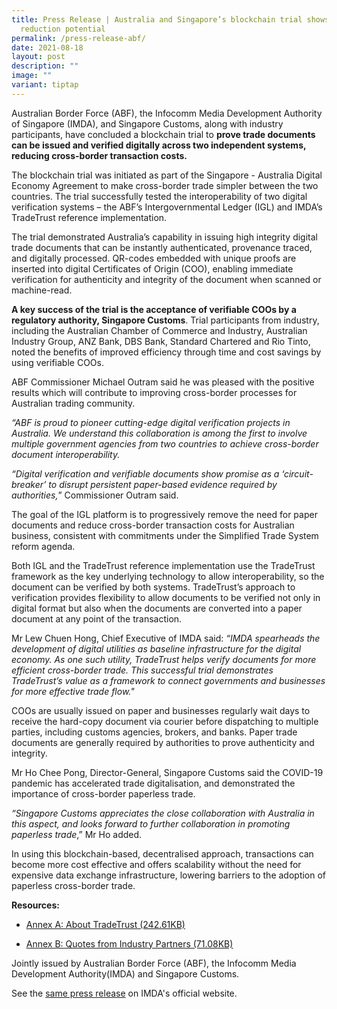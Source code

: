 ```yaml
---
title: Press Release | Australia and Singapore’s blockchain trial shows costs
  reduction potential
permalink: /press-release-abf/
date: 2021-08-18
layout: post
description: ""
image: ""
variant: tiptap
---
```

<p>Australian Border Force (ABF), the Infocomm Media Development Authority
of Singapore (IMDA), and Singapore Customs, along with industry participants,
have concluded a blockchain trial to <strong>prove trade documents can be issued and verified digitally across two independent systems, reducing cross-border transaction costs.</strong>
</p>
<p>The blockchain trial was initiated as part of the Singapore - Australia
Digital Economy Agreement to make cross-border trade simpler between the
two countries. The trial successfully tested the interoperability of two
digital verification systems – the ABF’s Intergovernmental Ledger (IGL)
and IMDA’s TradeTrust reference implementation.</p>
<p>The trial demonstrated Australia’s capability in issuing high integrity
digital trade documents that can be instantly authenticated, provenance
traced, and digitally processed. QR-codes embedded with unique proofs are
inserted into digital Certificates of Origin (COO), enabling immediate
verification for authenticity and integrity of the document when scanned
or machine-read.</p>
<p><strong>A key success of the trial is the acceptance of verifiable COOs by a regulatory authority, Singapore Customs</strong>.
Trial participants from industry, including the Australian Chamber of Commerce
and Industry, Australian Industry Group, ANZ Bank, DBS Bank, Standard Chartered
and Rio Tinto, noted the benefits of improved efficiency through time and
cost savings by using verifiable COOs.</p>
<p>ABF Commissioner Michael Outram said he was pleased with the positive
results which will contribute to improving cross-border processes for Australian
trading community.</p>
<p><em>“ABF is proud to pioneer cutting-edge digital verification projects in Australia. We understand this collaboration is among the first to involve multiple government agencies from two countries to achieve cross-border document interoperability.</em>
</p>
<p><em>“Digital verification and verifiable documents show promise as a ‘circuit-breaker’ to disrupt persistent paper-based evidence required by authorities,</em>”
Commissioner Outram said.</p>
<p>The goal of the IGL platform is to progressively remove the need for paper
documents and reduce cross-border transaction costs for Australian business,
consistent with commitments under the Simplified Trade System reform agenda.</p>
<p>Both IGL and the TradeTrust reference implementation use the TradeTrust
framework as the key underlying technology to allow interoperability, so
the document can be verified by both systems. TradeTrust’s approach to
verification provides flexibility to allow documents to be verified not
only in digital format but also when the documents are converted into a
paper document at any point of the transaction.</p>
<p>Mr Lew Chuen Hong, Chief Executive of IMDA said: <em>“IMDA spearheads the development of digital utilities as baseline infrastructure for the digital economy. As one such utility, TradeTrust helps verify documents for more efficient cross-border trade. This successful trial demonstrates TradeTrust’s value as a framework to connect governments and businesses for more effective trade flow."</em>
</p>
<p>COOs are usually issued on paper and businesses regularly wait days to
receive the hard-copy document via courier before dispatching to multiple
parties, including customs agencies, brokers, and banks. Paper trade documents
are generally required by authorities to prove authenticity and integrity.</p>
<p>Mr Ho Chee Pong, Director-General, Singapore Customs said the COVID-19
pandemic has accelerated trade digitalisation, and demonstrated the importance
of cross-border paperless trade.</p>
<p><em>“Singapore Customs appreciates the close collaboration with Australia in this aspect, and looks forward to further collaboration in promoting paperless trade</em>,”
Mr Ho added.</p>
<p>In using this blockchain-based, decentralised approach, transactions can
become more cost effective and offers scalability without the need for
expensive data exchange infrastructure, lowering barriers to the adoption
of paperless cross-border trade.</p>
<p><strong>Resources:</strong>
</p>
<ul data-tight="true" class="tight">
<li>
<p><a href="https://www.imda.gov.sg/-/media/imda/files/news-and-events/media-room/media-releases/2021/08/tradetrust-factsheet.pdf" class="link__pdf" rel="noopener noreferrer nofollow" target="_blank"><u>Annex A: About TradeTrust (242.61KB)</u></a>
</p>
</li>
<li>
<p><a href="https://www.imda.gov.sg/-/media/imda/files/news-and-events/media-room/media-releases/2021/08/annex-b_quotes.pdf" class="link__pdf" rel="noopener noreferrer nofollow" target="_blank"><u>Annex B: Quotes from Industry Partners (71.08KB)</u></a>
</p>
</li>
</ul>
<p></p>
<p>Jointly issued by Australian Border Force (ABF), the Infocomm Media Development
Authority(IMDA) and Singapore Customs.</p>
<p></p>
<p>See the <a href="https://www.imda.gov.sg/resources/press-releases-factsheets-and-speeches/press-releases/2021/australia-and-singapores-blockchain-trial-shows-promising-results-for-reducing-transaction-costs" rel="noopener noreferrer nofollow" target="_blank">same press release</a> on
IMDA's official website.</p>
<p></p>